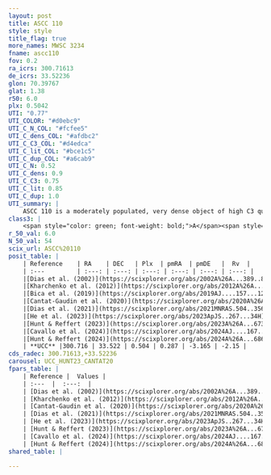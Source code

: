 ```yaml
---
layout: post
title: ASCC 110
style: style
title_flag: true
more_names: MWSC 3234
fname: ascc110
fov: 0.2
ra_icrs: 300.71613
de_icrs: 33.52236
glon: 70.39767
glat: 1.38
r50: 6.0
plx: 0.5042
UTI: "0.77"
UTI_COLOR: "#d0ebc9"
UTI_C_N_COL: "#fcfee5"
UTI_C_dens_COL: "#afdbc2"
UTI_C_C3_COL: "#d4edca"
UTI_C_lit_COL: "#bce1c5"
UTI_C_dup_COL: "#a6cab9"
UTI_C_N: 0.52
UTI_C_dens: 0.9
UTI_C_C3: 0.75
UTI_C_lit: 0.85
UTI_C_dup: 1.0
UTI_summary: |
    ASCC 110 is a moderately populated, very dense object of high C3 quality. It is well-studied in the literature.
class3: |
    <span style="color: green; font-weight: bold;">A</span><span style="color: #FFC300; font-weight: bold;">B</span>
r_50_val: 6.0
N_50_val: 54
scix_url: ASCC%20110
posit_table: |
    | Reference    | RA    | DEC   | Plx  | pmRA  | pmDE   |  Rv  |
    | :---         | :---: | :---: | :---: | :---: | :---: | :---: |
    |[Dias et al. (2002)](https://scixplorer.org/abs/2002A%26A...389..871D) | 300.75 | 33.57 | -- | -1.81 | -6.49 | -2.87 |
    |[Kharchenko et al. (2012)](https://scixplorer.org/abs/2012A%26A...543A.156K) | 300.735 | 33.57 | -- | 0.6 | -3.93 | -- |
    |[Bica et al. (2019)](https://scixplorer.org/abs/2019AJ....157...12B) | 300.754 | 33.567 | -- | -- | -- | -- |
    |[Cantat-Gaudin et al. (2020)](https://scixplorer.org/abs/2020A%26A...640A...1C) | 300.742 | 33.528 | 0.497 | 0.271 | -3.132 | -- |
    |[Dias et al. (2021)](https://scixplorer.org/abs/2021MNRAS.504..356D) | 300.772 | 33.549 | 0.495 | 0.278 | -3.134 | -1.178 |
    |[He et al. (2023)](https://scixplorer.org/abs/2023ApJS..267...34H) | 300.577 | 33.736 | 0.726 | -0.792 | -2.556 | -24.91 |
    |[Hunt & Reffert (2023)](https://scixplorer.org/abs/2023A%26A...673A.114H) | 300.725 | 33.527 | 0.49 | 0.298 | -3.159 | -5.627 |
    |[Cavallo et al. (2024)](https://scixplorer.org/abs/2024AJ....167...12C) | 300.735 | 33.502 | 0.502 | -- | -- | -- |
    |[Hunt & Reffert (2024)](https://scixplorer.org/abs/2024A%26A...686A..42H) | 300.725 | 33.527 | 0.49 | 0.298 | -3.159 | -5.627 |
    | **UCC** |300.716 | 33.522 | 0.504 | 0.287 | -3.165 | -2.15 | 
cds_radec: 300.71613,+33.52236
carousel: UCC_HUNT23_CANTAT20
fpars_table: |
    | Reference |  Values |
    | :---  |  :---:  |
    | [Dias et al. (2002)](https://scixplorer.org/abs/2002A%26A...389..871D) | `E(B-V)=0.15, Dist=800.0, Age=8.75` |
    | [Kharchenko et al. (2012)](https://scixplorer.org/abs/2012A%26A...543A.156K) | `e_bv=0.15, distance=852, log_age=8.55` |
    | [Cantat-Gaudin et al. (2020)](https://scixplorer.org/abs/2020A%26A...640A...1C) | `AVNN=0.75, DMNN=11.47, AgeNN=8.9` |
    | [Dias et al. (2021)](https://scixplorer.org/abs/2021MNRAS.504..356D) | `Av=1.228, Dist=1583, logage=8.795, [Fe/H]=0.14` |
    | [He et al. (2023)](https://scixplorer.org/abs/2023ApJS..267...34H) | `A0=0.95, m-M=10.7, logA=7.7` |
    | [Hunt & Reffert (2023)](https://scixplorer.org/abs/2023A%26A...673A.114H) | `AV50=1.329, diffAV50=1.359, MOD50=11.352, logAge50=8.55` |
    | [Cavallo et al. (2024)](https://scixplorer.org/abs/2024AJ....167...12C) | `AV50=1.53, dMod50=11.28, logAge50=8.62, [Fe/H]50=0.21` |
    | [Hunt & Reffert (2024)](https://scixplorer.org/abs/2024A%26A...686A..42H) | `MassJ=489.120` |
shared_table: |
    
---
```

